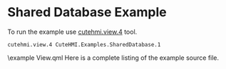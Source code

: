 # Shared Database Example

To run the example use [cutehmi.view.4](../../../../tools/cutehmi.view.4/) tool.
```
cutehmi.view.4 CuteHMI.Examples.SharedDatabase.1
```

\example View.qml
Here is a complete listing of the example source file.
